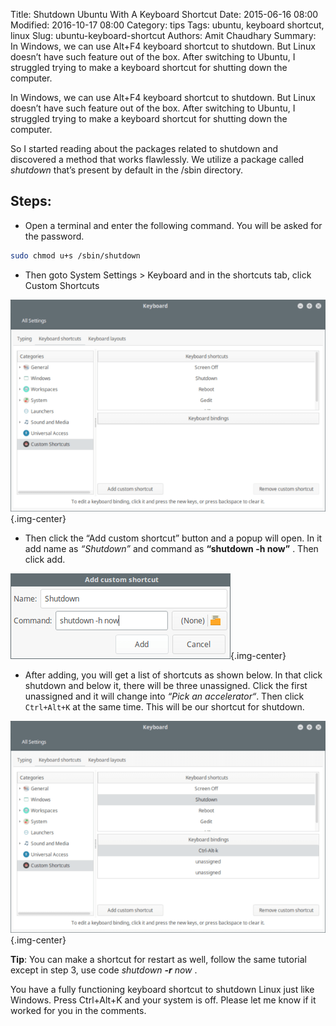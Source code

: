 Title: Shutdown Ubuntu With A Keyboard Shortcut
Date: 2015-06-16 08:00
Modified: 2016-10-17 08:00
Category: tips
Tags: ubuntu, keyboard shortcut, linux
Slug: ubuntu-keyboard-shortcut
Authors: Amit Chaudhary
Summary: In Windows, we can use Alt+F4 keyboard shortcut to shutdown. But Linux doesn’t have such feature out of the box. After switching to Ubuntu, I struggled trying to make a keyboard shortcut for shutting down the computer. 

In Windows, we can use Alt+F4 keyboard shortcut to shutdown. But Linux doesn’t have such feature out of the box. After switching to Ubuntu, I struggled trying to make a keyboard shortcut for shutting down the computer. 

So I started reading about the packages related to shutdown and discovered a method that works flawlessly. We utilize a package called *shutdown* that’s present by default in the /sbin directory.

## Steps:

- Open a terminal and enter the following command.  You will be asked for the password.

```bash
sudo chmod u+s /sbin/shutdown
```

- Then goto System Settings > Keyboard and in the shortcuts tab, click Custom Shortcuts

![Keyboard Shortcuts](/images/keyboard-shortcuts.png){.img-center}

- Then click the “Add custom shortcut” button and a popup will open. In it add name as *“Shutdown”* and command as **“shutdown -h now”** . Then click add.

![Custom Shortcut Menu](/images/custom-shortcut.png){.img-center}

- After adding, you will get a list of shortcuts as shown below. In that click shutdown and below it, there will be three unassigned. Click the first unassigned and it will change into *“Pick an accelerator“*. Then click ```Ctrl+Alt+K``` at the same time. This will be our shortcut for shutdown.

![Key Binding Menu](/images/keyboard-binding.png){.img-center}

**Tip**: You can make a shortcut for restart as well, follow the same tutorial except in step 3, use code *shutdown **-r** now* .

You have a fully functioning keyboard shortcut to shutdown Linux just like Windows. Press Ctrl+Alt+K and your system is off. Please let me know if it worked for you in the comments.
